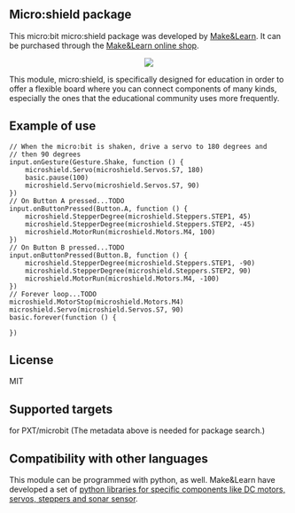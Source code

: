 ## Micro:shield package
This micro:bit micro:shield package was developed by [Make&Learn](https://www.makeandlearn.cat/). It can be purchased through the [Make&Learn online shop](https://botiga.makeandlearn.cat/producto/microshield).

<p align="center">
  <img src="https://github.com/MakeAndLearn/pxt-microshield/blob/master/microshield.png">
</p>

This module, micro:shield, is specifically designed for education in order to offer a flexible board where you can connect components of many kinds, especially the ones that the educational community uses more frequently.

## Example of use

```blocks
// When the micro:bit is shaken, drive a servo to 180 degrees and 
// then 90 degrees
input.onGesture(Gesture.Shake, function () {
    microshield.Servo(microshield.Servos.S7, 180)
    basic.pause(100)
    microshield.Servo(microshield.Servos.S7, 90)
})
// On Button A pressed...TODO
input.onButtonPressed(Button.A, function () {
    microshield.StepperDegree(microshield.Steppers.STEP1, 45)
    microshield.StepperDegree(microshield.Steppers.STEP2, -45)
    microshield.MotorRun(microshield.Motors.M4, 100)
})
// On Button B pressed...TODO
input.onButtonPressed(Button.B, function () {
    microshield.StepperDegree(microshield.Steppers.STEP1, -90)
    microshield.StepperDegree(microshield.Steppers.STEP2, 90)
    microshield.MotorRun(microshield.Motors.M4, -100)
})
// Forever loop...TODO
microshield.MotorStop(microshield.Motors.M4)
microshield.Servo(microshield.Servos.S7, 90)
basic.forever(function () {
	
})
```

## License
MIT

## Supported targets
for PXT/microbit (The metadata above is needed for package search.)

## Compatibility with other languages
This module can be programmed with python, as well. Make&Learn have developed a set of [python libraries for specific components like  DC motors, servos, steppers and sonar sensor](https://github.com/MakeAndLearn/python_microbit_libraries).
